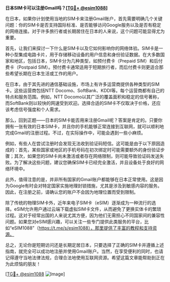**日本SIM卡可以注册Gmail吗？[[TG💪+ @esim1088](https://t.me/s/esim1088)]**

在日本，如果你计划使用当地的SIM卡来注册Gmail账户，首先需要明确几个关键问题：你的SIM卡是否支持国际标准、是否能够访问Google服务以及是否有稳定的网络连接。对于许多旅行者或长期居住在日本的人来说，这个问题可能显得尤为重要。

首先，让我们来探讨一下什么是SIM卡以及它如何影响你的网络体验。SIM卡是一种小型集成电路卡片，用于存储移动设备的用户信息和身份验证数据。在大多数国家和地区，包括日本，SIM卡分为几种类型，如预付费卡（Prepaid SIM）和后付费卡（Postpaid SIM）。预付费卡通常适用于短期旅行者，而后付费卡则更适合那些希望长期在日本生活或工作的用户。

在日本，由于其先进的通信基础设施，市场上有许多运营商提供各种类型的SIM卡。这些运营商包括NTT Docomo、SoftBank、KDDI等。每个运营商都有自己的特点和服务范围。例如，NTT Docomo以其广泛的覆盖面积和稳定的信号著称，而SoftBank则以较快的网速受到欢迎。选择合适的SIM卡不仅取决于价格，还应该考虑信号强度和个人需求。

那么，回到正题——日本的SIM卡能否用来注册Gmail呢？答案是肯定的。只要你拥有一张有效的日本SIM卡，并且你的手机能够正常连接到互联网，就可以顺利地完成Gmail的注册过程。不过，在实际操作中，可能会遇到一些小麻烦。

例如，有些人在尝试注册时会发现无法收到验证码短信。这可能是由于以下原因造成的：首先，某些国家或地区的手机号码在初次绑定时可能需要额外的身份验证步骤；其次，如果您的SIM卡尚未激活或者存在网络限制，则可能导致验证码发送失败。为了解决这些问题，建议您确保SIM卡已经完全激活，并且设备处于良好的网络环境中。

此外，值得注意的是，并非所有国家的Gmail账户都能够在日本正常使用。这是因为Google有时会对特定国家实施地理封锁措施，尤其是涉及到敏感内容的服务。因此，在注册之前，请确认您的账户不会因为地理位置而受到限制。

除了传统的物理SIM卡外，近年来电子SIM卡（eSIM）逐渐成为一种流行的选择。eSIM允许用户通过云端下载虚拟SIM卡文件，从而避免了更换实体卡的繁琐过程。这对于经常出国的人来说尤其方便，因为他们无需担心不同国家间的兼容性问题。如果您对eSIM感兴趣，可以关注一些专门提供此类服务的平台，比如“eSIM1088”（https://t.me/s/esim1088），那里提供了丰富的教程和支持资源。

总之，无论你是短期访问还是长期定居日本，只要选择了正确的SIM卡并遵循上述指南，就完全可以成功地注册并使用Gmail账户。当然，在享受便利的同时，也请记得遵守当地法律法规，合理合法地使用互联网资源。希望这篇文章能帮助到正在为此烦恼的朋友！

[[TG💪+ @esim1088](https://t.me/s/esim1088) ![Image](https://i.postimg.cc/4NQfJmqS/Snipaste-2025-05-13-00-14-12.png)]